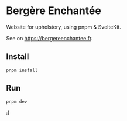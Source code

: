 # Bergère Enchantée

Website for upholstery, using pnpm & SvelteKit.

See on https://bergereenchantee.fr.

## Install

```
pnpm install
```

## Run

```
pnpm dev
```

:)
